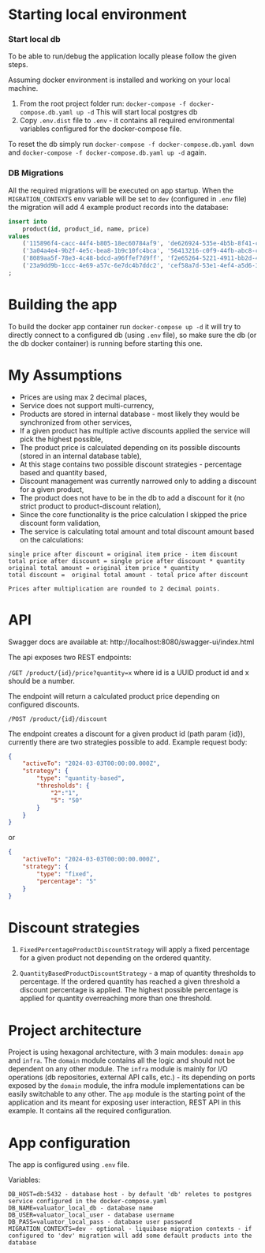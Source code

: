# Starting local environment

### Start local db
To be able to run/debug the application locally please follow the given steps.
    
Assuming docker environment is installed and working on your local machine.

1. From the root project folder run: `docker-compose -f docker-compose.db.yaml up -d` This will start local postgres db
2. Copy `.env.dist` file to `.env` - it contains all required environmental variables configured for the docker-compose file.

To reset the db simply run `docker-compose -f docker-compose.db.yaml down` and 
`docker-compose -f docker-compose.db.yaml up -d` again.

### DB Migrations
All the required migrations will be executed on app startup. When the `MIGRATION_CONTEXTS` env variable will be set to `dev`
(configured in `.env` file) the migration will add 4 example product records into the database:

```sql
insert into
    product(id, product_id, name, price)
values
    ('115896f4-cacc-44f4-b805-18ec60784af9', 'de626924-535e-4b5b-8f41-c4fd0a01d2d1', 'Product 1', 10.50),
    ('3a04a4e4-9b2f-4e5c-bea8-1b9c10fc4bca', '56413216-c0f9-44fb-abc8-cfdd73be9bed', 'Product 2', 149),
    ('8089aa5f-78e3-4c48-bdcd-a96ffef7d9ff', 'f2e65264-5221-4911-bb2d-47f61fd87b39', 'Product 3', 1.23),
    ('23a9dd9b-1ccc-4e69-a57c-6e7dc4b7ddc2', 'cef58a7d-53e1-4ef4-a5d6-38228eb1efbe', 'Product 4', 0.01)
;
```

# Building the app 
To build the docker app container run `docker-compose up -d` it will try to directly connect to a configured db 
(using `.env` file), so make sure the db (or the db docker container) is running before starting this one.

# My Assumptions
- Prices are using max 2 decimal places,
- Service does not support multi-currency,
- Products are stored in internal database - most likely they would be synchronized from other services,
- If a given product has multiple active discounts applied the service will pick the highest possible,
- The product price is calculated depending on its possible discounts (stored in an internal database table),
- At this stage contains two possible discount strategies - percentage based and quantity based,
- Discount management was currently narrowed only to adding a discount for a given product,
- The product does not have to be in the db to add a discount for it (no strict product to product-discount relation),
- Since the core functionality is the price calculation I skipped the price discount form validation, 
- The service is calculating total amount and total discount amount based on the calculations:
```
single price after discount = original item price - item discount
total price after discount = single price after discount * quantity 
original total amount = original item price * quantity 
total discount =  original total amount - total price after discount

Prices after multiplication are rounded to 2 decimal points.
```

# API
Swagger docs are available at:
http://localhost:8080/swagger-ui/index.html

The api exposes two REST endpoints:

`/GET /product/{id}/price?quantity=x` where id is a UUID product id and x should be a number.

The endpoint will return a calculated product price depending on configured discounts.

`/POST /product/{id}/discount` 

The endpoint creates a discount for a given product id (path param {id}), currently there are two strategies possible to add. 
Example request body:
```json
{
    "activeTo": "2024-03-03T00:00:00.000Z",
    "strategy": {
        "type": "quantity-based",
        "thresholds": {
            "2":"1",
            "5": "50"
        } 
    } 
}
``` 
or 
```json
{
    "activeTo": "2024-03-03T00:00:00.000Z",
    "strategy": {
        "type": "fixed",
        "percentage": "5"
    } 
}
``` 
# Discount strategies
1. `FixedPercentageProductDiscountStrategy` will apply a fixed percentage for a given product not depending on the ordered quantity.

2. `QuantityBasedProductDiscountStrategy` - a map of quantity thresholds to percentage. If the ordered quantity has 
reached a given threshold a discount percentage is applied. The highest possible percentage is applied for quantity 
overreaching more than one threshold.   

# Project architecture
Project is using hexagonal architecture, with 3 main modules: `domain` `app` and `infra`.
The `domain` module contains all the logic and should not be dependent on any other module.
The `infra` module is mainly for I/O operations (db repositories, external API calls, etc.) - its depending on ports 
exposed by the `domain` module, the infra module implementations can be easily switchable to any other.
The `app` module is the starting point of the application and its meant for exposing user interaction, REST API in this
example. It contains all the required configuration.

# App configuration
The app is configured using `.env` file.

Variables:
```
DB_HOST=db:5432 - database host - by default 'db' reletes to postgres service configured in the docker-compose.yaml 
DB_NAME=valuator_local_db - database name
DB_USER=valuator_local_user - database username
DB_PASS=valuator_local_pass - database user password
MIGRATION_CONTEXTS=dev - optional - liquibase migration contexts - if configured to 'dev' migration will add some default products into the database  
```
